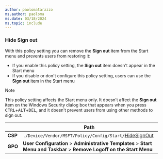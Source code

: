 ```yaml
---
author: paolomatarazzo
ms.author: paoloma
ms.date: 03/18/2024
ms.topic: include
---
```


### Hide Sign out

With this policy setting you can remove the **Sign out** item from the Start menu and prevents users from restoring it:

- If you enable this policy setting, the **Sign out** item doesn't appear in the Start menu
- If you disable or don't configure this policy setting, users can use the **Sign out** item in the Start menu

> [!NOTE]
>
> This policy setting affects the Start menu only. It doesn't affect the **Sign out** item on the Windows Security dialog box that appears when you press <kbd>CTRL</kbd>+<kbd>ALT</kbd>+<kbd>DEL</kbd>, and it doesn't prevent users from using other methods to sign out.

|  | Path |
|--|--|
| **CSP** | `./Device/Vendor/MSFT/Policy/Config/Start/`[HideSignOut](/windows/client-management/mdm/policy-csp-start#hidesignout) |
| **GPO** | **User Configuration** > **Administrative Templates** > **Start Menu and Taskbar** > **Remove Logoff on the Start Menu** |
